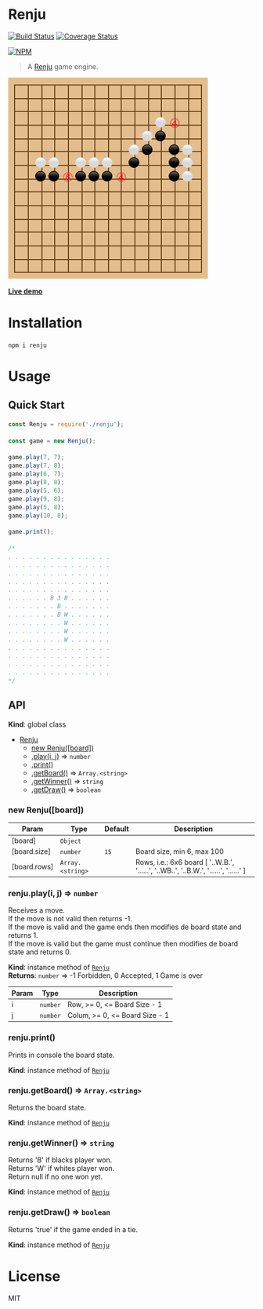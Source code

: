 # Renju

[![Build Status](https://travis-ci.org/danielmartinezvigo/renju.svg?branch=master)](https://travis-ci.org/danielmartinezvigo/renju)
[![Coverage Status](https://coveralls.io/repos/github/danielmartinezvigo/renju/badge.svg?branch=master)](https://coveralls.io/github/danielmartinezvigo/renju?branch=master)

[![NPM](https://nodei.co/npm/renju.png)](https://nodei.co/npm/renju/)

> A [Renju](http://renju.net/study/rules.php) game engine.

![](https://raw.githubusercontent.com/danielmartinezvigo/renju/master/renju.png)

__[Live demo](https://danielmartinezvigo.github.io/renju-demo/#/)__

# Installation

`npm i renju`

# Usage

## Quick Start

```javascript
const Renju = require('./renju');

const game = new Renju();

game.play(7, 7);
game.play(7, 8);
game.play(6, 7);
game.play(8, 8);
game.play(5, 6);
game.play(9, 8);
game.play(5, 8);
game.play(10, 8);

game.print();

/*
. . . . . . . . . . . . . . .
. . . . . . . . . . . . . . .
. . . . . . . . . . . . . . .
. . . . . . . . . . . . . . .
. . . . . . . . . . . . . . .
. . . . . . B 3 B . . . . . .
. . . . . . . B . . . . . . .
. . . . . . . B W . . . . . .
. . . . . . . . W . . . . . .
. . . . . . . . W . . . . . .
. . . . . . . . W . . . . . .
. . . . . . . . . . . . . . .
. . . . . . . . . . . . . . .
. . . . . . . . . . . . . . .
. . . . . . . . . . . . . . .
*/
```

## API
**Kind**: global class  

* [Renju](#Renju)
    * [new Renju([board])](#new_Renju_new)
    * [.play(i, j)](#Renju+play) ⇒ <code>number</code>
    * [.print()](#Renju+print)
    * [.getBoard()](#Renju+getBoard) ⇒ <code>Array.&lt;string&gt;</code>
    * [.getWinner()](#Renju+getWinner) ⇒ <code>string</code>
    * [.getDraw()](#Renju+getDraw) ⇒ <code>boolean</code>

<a name="new_Renju_new"></a>

### new Renju([board])

| Param | Type | Default | Description |
| --- | --- | --- | --- |
| [board] | <code>Object</code> |  |  |
| [board.size] | <code>number</code> | <code>15</code> | Board size, min 6, max 100 |
| [board.rows] | <code>Array.&lt;string&gt;</code> |  | Rows, i.e.: 6x6 board [    '..W.B.',    '......',    '..WB..',    '..B.W.',    '......',    '......' ] |

<a name="Renju+play"></a>

### renju.play(i, j) ⇒ <code>number</code>
Receives a move.\
If the move is not valid then returns -1.\
If the move is valid and the game ends then modifies de board state and returns 1.\
If the move is valid but the game must continue then modifies de board state and returns 0.

**Kind**: instance method of [<code>Renju</code>](#Renju)  
**Returns**: <code>number</code> ⇒ -1 Forbidden, 0 Accepted, 1 Game is over  

| Param | Type | Description |
| --- | --- | --- |
| i | <code>number</code> | Row, >= 0, <= Board Size - 1 |
| j | <code>number</code> | Colum, >= 0, <= Board Size - 1 |

<a name="Renju+print"></a>

### renju.print()
Prints in console the board state.

**Kind**: instance method of [<code>Renju</code>](#Renju)  
<a name="Renju+getBoard"></a>

### renju.getBoard() ⇒ <code>Array.&lt;string&gt;</code>
Returns the board state.

**Kind**: instance method of [<code>Renju</code>](#Renju)  
<a name="Renju+getWinner"></a>

### renju.getWinner() ⇒ <code>string</code>
Returns 'B' if blacks player won.\
Returns 'W' if whites player won.\
Return null if no one won yet.

**Kind**: instance method of [<code>Renju</code>](#Renju)  
<a name="Renju+getDraw"></a>

### renju.getDraw() ⇒ <code>boolean</code>
Returns 'true' if the game ended in a tie.

**Kind**: instance method of [<code>Renju</code>](#Renju)

# License

MIT

